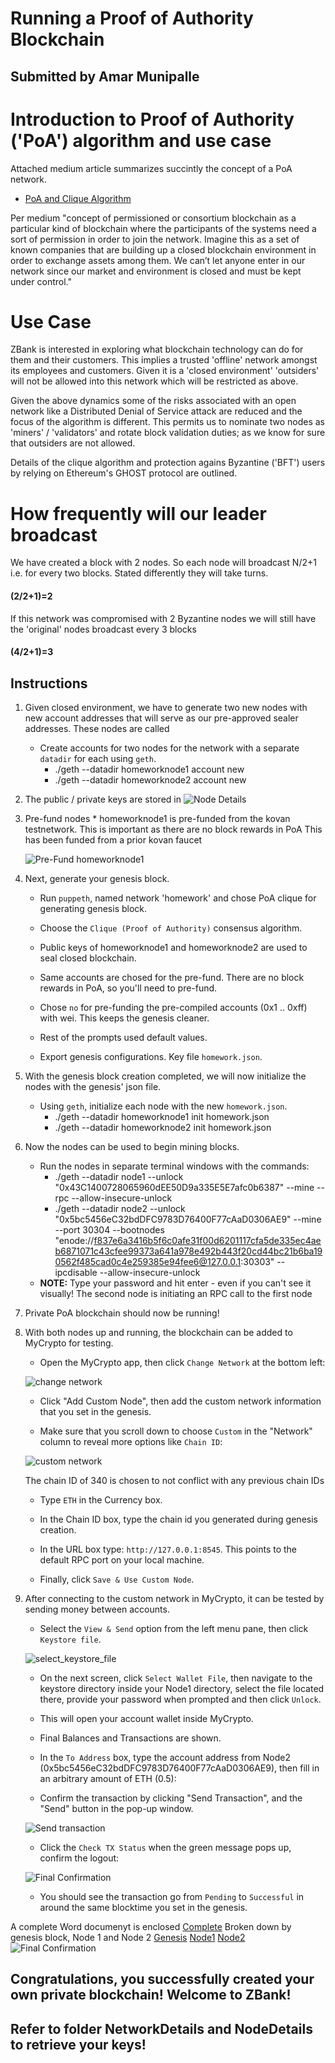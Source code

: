 # Running a Proof of Authority Blockchain
## Submitted by Amar Munipalle

# Introduction to Proof of Authority ('PoA') algorithm and use case

Attached medium article summarizes succintly the concept of a PoA network.
* [PoA and Clique Algorithm](https://medium.com/@casinesque/clique-algorithm-proof-of-authority-consensus-be574a2d1af3)  

Per medium "concept of permissioned or consortium blockchain as a particular kind of blockchain where the participants of the systems need a sort of permission in order to join the network. Imagine this as a set of known companies that are building up a closed blockchain environment in order to exchange assets among them. We can’t let anyone enter in our network since our market and environment is closed and must be kept under control."

# Use Case

ZBank is interested in exploring what blockchain technology can do for them and their customers. This implies a trusted 'offline' network amongst its employees and customers. Given it is a 'closed environment' 'outsiders' will not be allowed into this network which will be restricted as above.

Given the above dynamics some of the risks associated with an open network like a Distributed Denial of Service attack are reduced and the focus of the algorithm is different. This permits us to nominate two nodes as 'miners' / 'validators' and rotate block validation duties; as we know for sure that outsiders are not allowed.

Details of the clique algorithm and protection agains Byzantine ('BFT') users by relying on Ethereum's GHOST protocol are outlined.

# How frequently will our leader broadcast

We have created a block with 2 nodes. So each node will broadcast N/2+1 i.e. for every two blocks. Stated differently they will take turns.
#### (2/2+1)=2
If this network was compromised with 2 Byzantine nodes we will still have the 'original' nodes broadcast every 3 blocks
#### (4/2+1)=3

## Instructions

1. Given closed environment, we have to generate two new nodes with new account addresses that will serve as our pre-approved sealer addresses. These nodes are called

    * Create accounts for two nodes for the network with a separate `datadir` for each using `geth`.
        * ./geth --datadir homeworknode1 account new
        * ./geth --datadir homeworknode2 account new

2. The public / private keys are stored in
   ![Node Details](ScreenShots/CreateNodes.png)

3. Pre-fund nodes
        * homeworknode1 is pre-funded from the kovan testnetwork. This is important as there are no block rewards in PoA
    This has been funded from a prior kovan faucet

    ![Pre-Fund homeworknode1](ScreenShots/Fundedhomeworknode1.png)






4. Next, generate your genesis block.

    * Run `puppeth`, named network 'homework' and chose PoA clique for generating genesis block.

    * Choose the `Clique (Proof of Authority)` consensus algorithm.

    * Public keys of homeworknode1 and homeworknode2 are used to seal closed blockchain.

    * Same accounts are chosed for the pre-fund. There are no block rewards in PoA, so you'll need to pre-fund.

    * Chose `no` for pre-funding the pre-compiled accounts (0x1 .. 0xff) with wei. This keeps the genesis cleaner.

    * Rest of the prompts used default values.

    * Export genesis configurations. Key file `homework.json`.

5. With the genesis block creation completed, we will now initialize the nodes with the genesis' json file.

    * Using `geth`, initialize each node with the new `homework.json`.
        * ./geth --datadir homeworknode1 init homework.json
        * ./geth --datadir homeworknode2 init homework.json

6. Now the nodes can be used to begin mining blocks.

    * Run the nodes in separate terminal windows with the commands:
        *  ./geth --datadir node1 --unlock "0x43C1400728065960dEE50D9a335E5E7afc0b6387" --mine --rpc --allow-insecure-unlock
        *  ./geth --datadir node2 --unlock "0x5bc5456eC32bdDFC9783D76400F77cAaD0306AE9" --mine --port 30304 --bootnodes "enode://f837e6a3416b5f6c0afe31f00d6201117cfa5de335ec4aeb6871071c43cfee99373a641a978e492b443f20cd44bc21b6ba190562f485cad0c4e259385e94fee6@127.0.0.1:30303" --ipcdisable --allow-insecure-unlock
    * **NOTE:** Type your password and hit enter - even if you can't see it visually!
    The second node is initiating an RPC call to the first node

7. Private PoA blockchain should now be running!

8. With both nodes up and running, the blockchain can be added to MyCrypto for testing.

    * Open the MyCrypto app, then click `Change Network` at the bottom left:

    ![change network](ScreenShots/change-network.png)

    * Click "Add Custom Node", then add the custom network information that you set in the genesis.

    * Make sure that you scroll down to choose `Custom` in the "Network" column to reveal more options like `Chain ID`:

    ![custom network](ScreenShots/custom-network.png)

    The chain ID of 340 is chosen to not conflict with any previous chain IDs

    * Type `ETH` in the Currency box.
    
    * In the Chain ID box, type the chain id you generated during genesis creation.

    * In the URL box type: `http://127.0.0.1:8545`.  This points to the default RPC port on your local machine.

    * Finally, click `Save & Use Custom Node`. 

9. After connecting to the custom network in MyCrypto, it can be tested by sending money between accounts.

    * Select the `View & Send` option from the left menu pane, then click `Keystore file`.

    ![select_keystore_file](ScreenShots/keystore_unlock.png)

    * On the next screen, click `Select Wallet File`, then navigate to the keystore directory inside your Node1 directory, select the file located there, provide your password when prompted and then click `Unlock`.

    * This will open your account wallet inside MyCrypto. 
    
    * Final Balances and Transactions are shown.   

    * In the `To Address` box, type the account address from Node2 (0x5bc5456eC32bdDFC9783D76400F77cAaD0306AE9), then fill in an arbitrary amount of ETH (0.5):


    * Confirm the transaction by clicking "Send Transaction", and the "Send" button in the pop-up window.  

    ![Send transaction](ScreenShots/Fundednode2.png)

    * Click the `Check TX Status` when the green message pops up, confirm the logout:

    ![Final Confirmation](ScreenShots/FinalTransactionConf.png)

    * You should see the transaction go from `Pending` to `Successful` in around the same blocktime you set in the genesis.

A complete Word documenyt is enclosed
[Complete](PoAFunding.docx)
Broken down by genesis block, Node 1 and Node 2
[Genesis](GenesisBlock.docx)
[Node1](FirstNode.docx)
[Node2](SecondNode.docx)
    ![Final Confirmation](ScreenShots/FundedStatus.png)


## Congratulations, you successfully created your own private blockchain! Welcome to ZBank!
## Refer to folder NetworkDetails and NodeDetails to retrieve your keys!